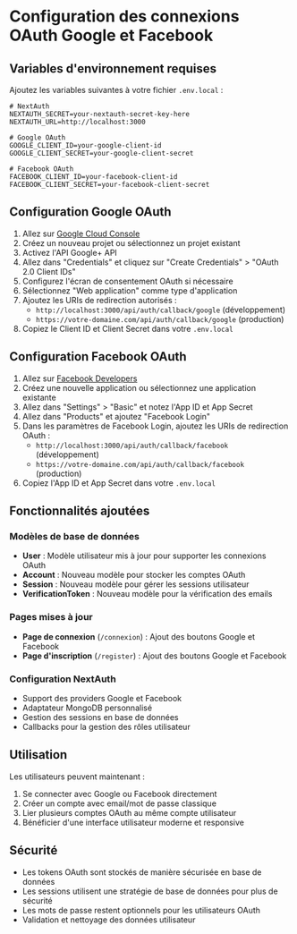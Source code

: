 # Configuration des connexions OAuth Google et Facebook

## Variables d'environnement requises

Ajoutez les variables suivantes à votre fichier `.env.local` :

```env
# NextAuth
NEXTAUTH_SECRET=your-nextauth-secret-key-here
NEXTAUTH_URL=http://localhost:3000

# Google OAuth
GOOGLE_CLIENT_ID=your-google-client-id
GOOGLE_CLIENT_SECRET=your-google-client-secret

# Facebook OAuth
FACEBOOK_CLIENT_ID=your-facebook-client-id
FACEBOOK_CLIENT_SECRET=your-facebook-client-secret
```

## Configuration Google OAuth

1. Allez sur [Google Cloud Console](https://console.cloud.google.com/)
2. Créez un nouveau projet ou sélectionnez un projet existant
3. Activez l'API Google+ API
4. Allez dans "Credentials" et cliquez sur "Create Credentials" > "OAuth 2.0 Client IDs"
5. Configurez l'écran de consentement OAuth si nécessaire
6. Sélectionnez "Web application" comme type d'application
7. Ajoutez les URIs de redirection autorisés :
   - `http://localhost:3000/api/auth/callback/google` (développement)
   - `https://votre-domaine.com/api/auth/callback/google` (production)
8. Copiez le Client ID et Client Secret dans votre `.env.local`

## Configuration Facebook OAuth

1. Allez sur [Facebook Developers](https://developers.facebook.com/)
2. Créez une nouvelle application ou sélectionnez une application existante
3. Allez dans "Settings" > "Basic" et notez l'App ID et App Secret
4. Allez dans "Products" et ajoutez "Facebook Login"
5. Dans les paramètres de Facebook Login, ajoutez les URIs de redirection OAuth :
   - `http://localhost:3000/api/auth/callback/facebook` (développement)
   - `https://votre-domaine.com/api/auth/callback/facebook` (production)
6. Copiez l'App ID et App Secret dans votre `.env.local`

## Fonctionnalités ajoutées

### Modèles de base de données
- **User** : Modèle utilisateur mis à jour pour supporter les connexions OAuth
- **Account** : Nouveau modèle pour stocker les comptes OAuth
- **Session** : Nouveau modèle pour gérer les sessions utilisateur
- **VerificationToken** : Nouveau modèle pour la vérification des emails

### Pages mises à jour
- **Page de connexion** (`/connexion`) : Ajout des boutons Google et Facebook
- **Page d'inscription** (`/register`) : Ajout des boutons Google et Facebook

### Configuration NextAuth
- Support des providers Google et Facebook
- Adaptateur MongoDB personnalisé
- Gestion des sessions en base de données
- Callbacks pour la gestion des rôles utilisateur

## Utilisation

Les utilisateurs peuvent maintenant :
1. Se connecter avec Google ou Facebook directement
2. Créer un compte avec email/mot de passe classique
3. Lier plusieurs comptes OAuth au même compte utilisateur
4. Bénéficier d'une interface utilisateur moderne et responsive

## Sécurité

- Les tokens OAuth sont stockés de manière sécurisée en base de données
- Les sessions utilisent une stratégie de base de données pour plus de sécurité
- Les mots de passe restent optionnels pour les utilisateurs OAuth
- Validation et nettoyage des données utilisateur
